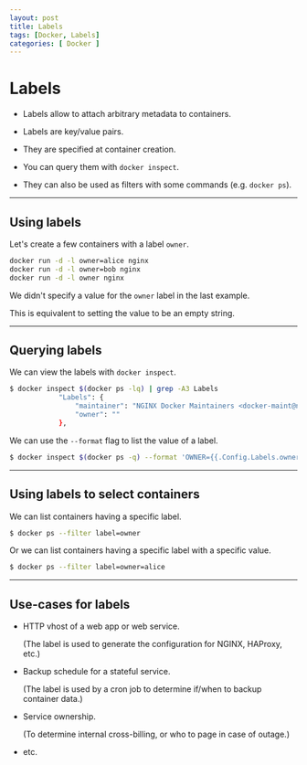 ```yaml
---
layout: post
title: Labels
tags: [Docker, Labels]
categories: [ Docker ]
---
```



# Labels

* Labels allow to attach arbitrary metadata to containers.

* Labels are key/value pairs.

* They are specified at container creation.

* You can query them with `docker inspect`.

* They can also be used as filters with some commands (e.g. `docker ps`).

---

## Using labels

Let's create a few containers with a label `owner`.

```bash
docker run -d -l owner=alice nginx
docker run -d -l owner=bob nginx
docker run -d -l owner nginx
```

We didn't specify a value for the `owner` label in the last example.

This is equivalent to setting the value to be an empty string.

---

## Querying labels

We can view the labels with `docker inspect`.

```bash
$ docker inspect $(docker ps -lq) | grep -A3 Labels
            "Labels": {
                "maintainer": "NGINX Docker Maintainers <docker-maint@nginx.com>",
                "owner": ""
            },
```

We can use the `--format` flag to list the value of a label.

```bash
$ docker inspect $(docker ps -q) --format 'OWNER={{.Config.Labels.owner}}'
```

---

## Using labels to select containers

We can list containers having a specific label.

```bash
$ docker ps --filter label=owner
```

Or we can list containers having a specific label with a specific value.

```bash
$ docker ps --filter label=owner=alice
```

---

## Use-cases for labels


* HTTP vhost of a web app or web service.

  (The label is used to generate the configuration for NGINX, HAProxy, etc.)

* Backup schedule for a stateful service.

  (The label is used by a cron job to determine if/when to backup container data.)

* Service ownership.

  (To determine internal cross-billing, or who to page in case of outage.)

* etc.

